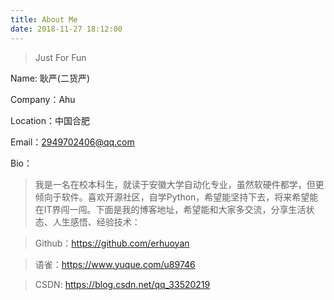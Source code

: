 ```yaml
---
title: About Me
date: 2018-11-27 18:12:00
---
```


> Just For Fun

Name:  耿严(二货严)

Company：Ahu

Location：中国合肥

Email：2949702406@qq.com

Bio：

> 我是一名在校本科生，就读于安徽大学自动化专业，虽然软硬件都学，但更倾向于软件。喜欢开源社区，自学Python，希望能坚持下去，将来希望能在IT界闯一闯。下面是我的博客地址，希望能和大家多交流，分享生活状态、人生感悟、经验技术：

> Github：https://github.com/erhuoyan

> 语雀：https://www.yuque.com/u89746

> CSDN: https://blog.csdn.net/qq_33520219

